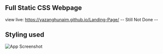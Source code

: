 
## Full Static CSS Webpage
view live: https://yazanghunaim.github.io/Landing-Page/
-- Still Not Done --

## Styling used

![App Screenshot](https://cdn.statically.io/gh/TheOdinProject/curriculum/81a5d553f4073e593d23a6ab00d50eef8620796d/foundations/html_css/project/imgs/02.png)


